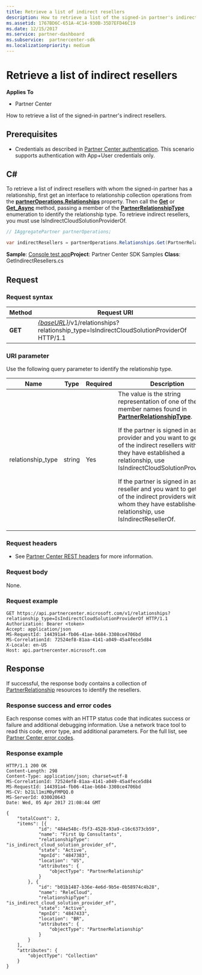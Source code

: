 ```yaml
---
title: Retrieve a list of indirect resellers
description: How to retrieve a list of the signed-in partner's indirect resellers.
ms.assetid: 1767BD6C-651A-4C14-930B-35D7EFD46C19
ms.date: 12/15/2017
ms.service: partner-dashboard
ms.subservice:  partnercenter-sdk
ms.localizationpriority: medium
---
```


# Retrieve a list of indirect resellers


**Applies To**

- Partner Center

How to retrieve a list of the signed-in partner's indirect resellers.

## <span id="Prerequisites"/><span id="prerequisites"/><span id="PREREQUISITES"/>Prerequisites


- Credentials as described in [Partner Center authentication](partner-center-authentication.md). This scenario supports authentication with App+User credentials only.

## <span id="C_"/><span id="c_"/>C#


To retrieve a list of indirect resellers with whom the signed-in partner has a relationship, first get an interface to relationship collection operations from the [**partnerOperations.Relationships**](https://docs.microsoft.com/dotnet/api/microsoft.store.partnercenter.ipartner.relationships) property. Then call the [**Get**](https://docs.microsoft.com/dotnet/api/microsoft.store.partnercenter.relationships.irelationshipcollection.get) or [**Get\_Async**](https://docs.microsoft.com/dotnet/api/microsoft.store.partnercenter.relationships.irelationshipcollection.getasync) method, passing a member of the [**PartnerRelationshipType**](https://docs.microsoft.com/dotnet/api/microsoft.store.partnercenter.models.relationships.partnerrelationshiptype) enumeration to identify the relationship type. To retrieve indirect resellers, you must use IsIndirectCloudSolutionProviderOf.

``` csharp
// IAggregatePartner partnerOperations;

var indirectResellers = partnerOperations.Relationships.Get(PartnerRelationshipType.IsIndirectCloudSolutionProviderOf);
```

**Sample**: [Console test app](console-test-app.md)**Project**: Partner Center SDK Samples **Class**: GetIndirectResellers.cs

## <span id="Request"/><span id="request"/><span id="REQUEST"/>Request


### Request syntax

| Method  | Request URI                                                                                                                |
|---------|----------------------------------------------------------------------------------------------------------------------------|
| **GET** | [*{baseURL}*](partner-center-rest-urls.md)/v1/relationships?relationship\_type=IsIndirectCloudSolutionProviderOf HTTP/1.1 |



### URI parameter

Use the following query parameter to identify the relationship type.

<table>
<colgroup>
<col width="25%" />
<col width="25%" />
<col width="25%" />
<col width="25%" />
</colgroup>
<thead>
<tr class="header">
<th>Name</th>
<th>Type</th>
<th>Required</th>
<th>Description</th>
</tr>
</thead>
<tbody>
<tr class="odd">
<td>relationship_type</td>
<td>string</td>
<td>Yes</td>
<td>The value is the string representation of one of the member names found in <a href="https://docs.microsoft.com/dotnet/api/microsoft.store.partnercenter.models.relationships.partnerrelationshiptype"><strong>PartnerRelationshipType</strong></a>.
<p>If the partner is signed in as a provider and you want to get a list of the indirect resellers with whom they have established a relationship, use IsIndirectCloudSolutionProviderOf.</p>
<p>If the partner is signed in as a reseller and you want to get a list of the indirect providers with whom they have established a relationship, use IsIndirectResellerOf.</p></td>
</tr>
</tbody>
</table>



### Request headers

- See [Partner Center REST headers](headers.md) for more information.

### Request body

None.

### Request example

```http
GET https://api.partnercenter.microsoft.com/v1/relationships?relationship_type=IsIndirectCloudSolutionProviderOf HTTP/1.1
Authorization: Bearer <token>
Accept: application/json
MS-RequestId: 144391a4-fb06-41ae-b684-3308ce4706bd
MS-CorrelationId: 72524ef8-81aa-4141-a049-45a4fece5d84
X-Locale: en-US
Host: api.partnercenter.microsoft.com
```

## <span id="Response"/><span id="response"/><span id="RESPONSE"/>Response


If successful, the response body contains a collection of [PartnerRelationship](relationships-resources.md) resources to identify the resellers.

### Response success and error codes

Each response comes with an HTTP status code that indicates success or failure and additional debugging information. Use a network trace tool to read this code, error type, and additional parameters. For the full list, see [Partner Center error codes](error-codes.md).

### Response example

```http
HTTP/1.1 200 OK
Content-Length: 298
Content-Type: application/json; charset=utf-8
MS-CorrelationId: 72524ef8-81aa-4141-a049-45a4fece5d84
MS-RequestId: 144391a4-fb06-41ae-b684-3308ce4706bd
MS-CV: b21Ll1miM0yFMPQQ.0
MS-ServerId: 030020643
Date: Wed, 05 Apr 2017 21:08:44 GMT

{
    "totalCount": 2,
    "items": [{
            "id": "484e548c-f5f3-4528-93a9-c16c6373cb59",
            "name": "First Up Consultants",
            "relationshipType": "is_indirect_cloud_solution_provider_of",
            "state": "Active",
            "mpnId": "4847383",
            "location": "US",
            "attributes": {
                "objectType": "PartnerRelationship"
            }
        }, {
            "id": "b01b1487-b36e-4e6d-9b5e-0b58974c4b28",
            "name": "ReleCloud",
            "relationshipType": "is_indirect_cloud_solution_provider_of",
            "state": "Active",
            "mpnId": "4847433",
            "location": "BR",
            "attributes": {
                "objectType": "PartnerRelationship"
            }
        }
    ],
    "attributes": {
        "objectType": "Collection"
    }
}
```
